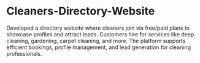 # Cleaners-Directory-Website
Developed a directory website where cleaners join via free/paid plans to showcase profiles and attract leads. Customers hire for services like deep cleaning, gardening, carpet cleaning, and more. The platform supports efficient bookings, profile management, and lead generation for cleaning professionals.
